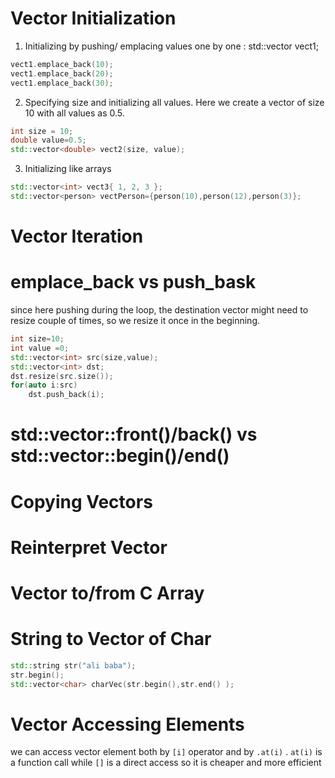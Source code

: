 # Vector Initialization

1) Initializing by pushing/ emplacing values one by one :
    std::vector<int> vect1;
```cpp
vect1.emplace_back(10);
vect1.emplace_back(20);
vect1.emplace_back(30);
```
2) Specifying size and initializing all values. Here we create a vector of size 10 with  all values as 0.5.
```cpp
int size = 10;
double value=0.5;
std::vector<double> vect2(size, value);
```

3) Initializing like arrays
```cpp
std::vector<int> vect3{ 1, 2, 3 };
std::vector<person> vectPerson={person(10),person(12),person(3)};
```


# Vector Iteration


# emplace_back vs push_bask

since here pushing during the loop, the destination vector 
might need to resize couple of times, so we resize it once in the beginning.

```cpp
int size=10;
int value =0;
std::vector<int> src(size,value);
std::vector<int> dst;
dst.resize(src.size());
for(auto i:src)
	dst.push_back(i);
```




# std::vector::front()/back() vs std::vector::begin()/end()

# Copying Vectors

# Reinterpret Vector

# Vector to/from C Array

# String to Vector of Char 
```cpp
std::string str("ali baba");
str.begin();
std::vector<char> charVec(str.begin(),str.end() );
```

# Vector Accessing Elements
we can access vector element both by `[i]` operator and by `.at(i)` . `at(i)` is a function call while `[]` is a direct access so it is cheaper and more efficient


